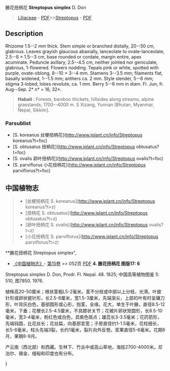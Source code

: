 腋花扭柄花 **Streptopus simplex** D. Don

> [Liliaceae](http://www.iplant.cn/info/Liliaceae?t=foc) - [PDF](http://www.iplant.cn/foc/pdf/Liliaceae.pdf)>>[Streptopus](http://www.iplant.cn/info/Streptopus?t=foc) - [PDF](http://www.iplant.cn/foc/pdf/Streptopus.pdf)

## Description

Rhizome 1.5--2 mm thick. Stem simple or branched distally, 20--50 cm, glabrous. Leaves grayish glaucous abaxially, lanceolate to ovate-lanceolate, 2.5--8 × 1.5--3 cm, base rounded or cordate, margin entire, apex acuminate. Peduncle axillary, 2.5--4.5 cm, neither jointed nor geniculate, glabrous, 1-flowered. Flowers nodding. Tepals pink or white, spotted with purple, ovate-oblong, 8--10 × 3--4 mm. Stamens 3--3.5 mm; filaments flat, basally widened, 1--1.5 mm; anthers ca. 2 mm. Style slender, 5--6 mm; stigma 3-lobed, lobes revolute, ca. 1 mm. Berry 5--6 mm in diam. Fl. Jun, fr. Aug--Sep. 2* n* = 16, 32*.


> **Habait** : 
> Forests, bamboo thickets, hillsides along streams, alpine grasslands; 1700--4000 m. S Xizang, Yunnan [Bhutan, Myanmar, Nepal, Sikkim].

### Parsublist

* [S.  koreanus  丝梗扭柄花](http://www.iplant.cn/info/Streptopus koreanus?t=foc)
* [S.  obtusatus  扭柄花](http://www.iplant.cn/info/Streptopus obtusatus?t=foc)
* [S.  ovalis  卵叶扭柄花](http://www.iplant.cn/info/Streptopus ovalis?t=foc)
* [S.  parviflorus  小花扭柄花](http://www.iplant.cn/info/Streptopus parviflorus?t=foc)


## 中国植物志

> * [丝梗扭柄花  S.  koreanus](http://www.iplant.cn/info/Streptopus koreanus?t=z)
> * [扭柄花  S.  obtusatus](http://www.iplant.cn/info/Streptopus obtusatus?t=z)
> * [卵叶扭柄花  S.  ovalis](http://www.iplant.cn/info/Streptopus ovalis?t=z)
> * [小花扭柄花  S.  parviflorus](http://www.iplant.cn/info/Streptopus parviflorus?t=z)


**腋花扭柄花 Streptopus simplex",


* [《中国植物志》](http://www.iplant.cn/frps)- [第15卷](http://www.iplant.cn/frps/vol/15) >> 052页 [PDF](http://www.iplant.cn/frps/pdf/15/052.pdf)
**4. 腋花扭柄花 图版17: 6**

Streptopus simplex D. Don, Prodr. Fl. Nepal. 48. 1825; 中国高等植物图鉴 5: 510, 图7850. 1976.

植株高20-50厘米；根状茎粗L5-2毫米。茎不分枝或中部以上分枝，光滑。叶披针形或卵状披针形，长2.5-8厘米，宽1.5-3厘米，先端渐尖，上部的叶有时呈镰刀形，叶背灰白色，基部圆形或心形，抱茎，全缘。花大，单生于叶腋，直径8.5-12毫米，下垂；花梗长2.5-4.5厘米，不具膝状关节；花被片卵状矩圆形，长8.5-10毫米，宽3-4毫米，粉红色或白色，具紫色斑点；雄蕊长3-3.5毫米；花药箭形，先端钝圆，比花丝长；花丝扁，向基部变宽；子房直径约1-1.5毫米，花柱细长，长5-6毫米，柱头先端3裂，长约1毫米，裂片向外反卷。浆果直径5-6毫米。花期6月，果期8-9月。

产云南（西北部）和西藏。生林下、竹丛中或高山草地，海拔2700-4000米。尼泊尔、锡金、缅甸和印度也有分布。

}